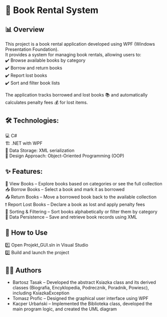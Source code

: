 # 📖 Book Rental System
## 📊 Overview
This project is a book rental application developed using WPF (Windows Presentation Foundation).<br>
It provides a system for managing book rentals, allowing users to: <br>
✔️ Browse available books by category <br>
✔️ Borrow and return books <br>
✔️ Report lost books <br>
✔️ Sort and filter book lists <br>

The application tracks borrowed and lost books 📚 and automatically calculates penalty fees 💰 for lost items.

## 🛠️ Technologies:
💻 C#  <br>
🏗️ .NET with WPF <br>
📂 Data Storage: XML serialization <br>
🎯 Design Approach: Object-Oriented Programming (OOP) <br>

## ✨ Features:
🔎 View Books – Explore books based on categories or see the full collection <br>
📥 Borrow Books – Select a book and mark it as borrowed <br>
📤 Return Books – Move a borrowed book back to the available collection <br>
❗ Report Lost Books – Declare a book as lost and apply penalty fees <br>
📌 Sorting & Filtering – Sort books alphabetically or filter them by category <br>
💾 Data Persistence – Save and retrieve book records using XML <br>

## 🚀 How to Use
1️⃣ Open Projekt_GUI.sln in Visual Studio <br> 
2️⃣ Build and launch the project <br>

## 👨‍💻 Authors
- Bartosz Tasak – Developed the abstract Ksiazka class and its derived classes (Biografia, Encyklopedia, Podrecznik, Poradnik, Powiesc), including KsiazkaException<br>
- Tomasz Profic – Designed the graphical user interface using WPF<br>
- Kacper Urbański – Implemented the Biblioteka class, developed the main program logic, and created the UML diagram<br>

